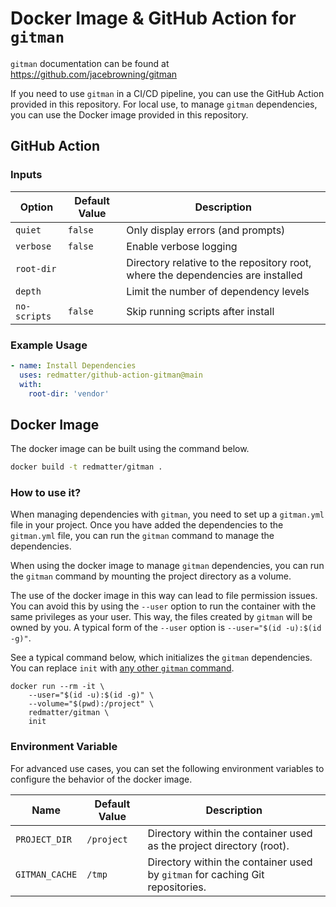 # Docker Image &amp; GitHub Action for `gitman`

`gitman` documentation can be found at https://github.com/jacebrowning/gitman

If you need to use `gitman` in a CI/CD pipeline, you can use the GitHub Action provided in this repository. For local
use, to manage `gitman` dependencies, you can use the Docker image provided in this repository.

## GitHub Action

### Inputs

| Option       | Default Value | Description                                                                     |
|--------------|---------------|---------------------------------------------------------------------------------|
| `quiet`      | `false`       | Only display errors (and prompts)                                               |
| `verbose`    | `false`       | Enable verbose logging                                                          |
| `root-dir`   |               | Directory relative to the repository root, where the dependencies are installed |
| `depth`      |               | Limit the number of dependency levels                                           |
| `no-scripts` | `false`       | Skip running scripts after install                                              |

### Example Usage

```yaml
- name: Install Dependencies
  uses: redmatter/github-action-gitman@main
  with:
    root-dir: 'vendor'
```

## Docker Image

The docker image can be built using the command below.

```bash
docker build -t redmatter/gitman .
```

### How to use it?

When managing dependencies with `gitman`, you need to set up a `gitman.yml` file in your project. Once you have added
the dependencies to the `gitman.yml` file, you can run the `gitman` command to manage the dependencies.

When using the docker image to manage `gitman` dependencies, you can run the `gitman` command by mounting the project
directory as a volume.

The use of the docker image in this way can lead to file permission issues. You can avoid this by using the `--user`
option to run the container with the same privileges as your user. This way, the files created by `gitman` will
be owned by you. A typical form of the `--user` option is `--user="$(id -u):$(id -g)"`.

See a typical command below, which initializes the `gitman` dependencies. You can replace `init` with [any other
`gitman` command](https://gitman.readthedocs.io/en/latest/).

```
docker run --rm -it \
    --user="$(id -u):$(id -g)" \
    --volume="$(pwd):/project" \
    redmatter/gitman \
    init
```

### Environment Variable

For advanced use cases, you can set the following environment variables to configure the behavior of the docker image.

| Name           | Default Value | Description                                                                   |
|----------------|---------------|-------------------------------------------------------------------------------|
| `PROJECT_DIR`  | `/project`    | Directory within the container used as the project directory (root).          |
| `GITMAN_CACHE` | `/tmp`        | Directory within the container used by `gitman` for caching Git repositories. |
